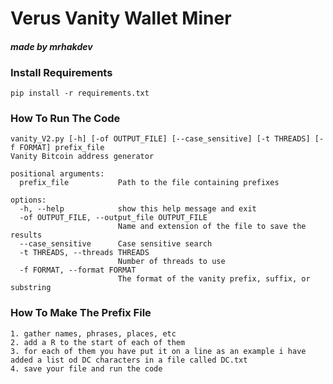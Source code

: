 # Verus Vanity Wallet Miner
#### *made by mrhakdev*

### Install Requirements
    pip install -r requirements.txt
### How To Run The Code
    vanity_V2.py [-h] [-of OUTPUT_FILE] [--case_sensitive] [-t THREADS] [-f FORMAT] prefix_file
    Vanity Bitcoin address generator
    
    positional arguments:
      prefix_file           Path to the file containing prefixes
    
    options:
      -h, --help            show this help message and exit
      -of OUTPUT_FILE, --output_file OUTPUT_FILE
                            Name and extension of the file to save the results
      --case_sensitive      Case sensitive search
      -t THREADS, --threads THREADS
                            Number of threads to use
      -f FORMAT, --format FORMAT
                            The format of the vanity prefix, suffix, or substring

### How To Make The Prefix File
    1. gather names, phrases, places, etc
    2. add a R to the start of each of them
    3. for each of them you have put it on a line as an example i have added a list od DC characters in a file called DC.txt
    4. save your file and run the code

